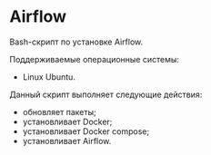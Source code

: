 # Airflow
Bash-скрипт по установке Airflow.

Поддерживаемые операционные системы:
- Linux Ubuntu.

Данный скрипт выполняет следующие действия:
- обновляет пакеты;
- установливает Docker;
- установливает Docker compose;
- установливает Airflow.
